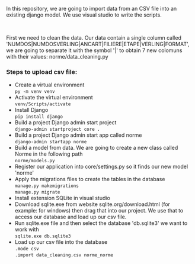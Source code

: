 <p> In this repository, we are going to import data from an CSV file into an existing django model. We use visual studio to write the scripts.</p>
</br>
<p>First we need to clean the data. Our data contain a single column called 'NUMDOS|NUMDOSVERLING|ANCART|FILIERE|ETAPE|VERLING|FORMAT', we are going to separate it with the symbol '|' to obtain 7 new colomuns with their values: norme/data_cleaning.py</p>
<h3>Steps to upload csv file:</h3>
<ul>
  <li>Create a virtual environment<br><code>py -m venv venv</code></li>
  <li>Activate the virtual environment<br><code>venv/Scripts/activate</code></li>
  <li>Install Django<br><code>pip install django</code></li>
  <li>Build a project Django admin start project<br><code>django-admin startproject core .</code></li>
  <li>Build a project Django admin start app called norme<br><code>django-admin startapp norme</code></li>
  <li>Build a model from data. We are going to create a new class called Norme in the following path<br><code>norme/models.py</code></li>
  <li>Register our application into core/settings.py so it finds our new model 'norme'</li>
  <li>Apply the migrations files to create the tables in the database<br><code>manage.py makemigrations</code> <br><code>manage.py migrate</code></li>
  <li>Install extension SQLite in visual studio</li>
  <li>Download sqlite.exe from website sqlite.org/download.html (for example: for windows) then drag that into our project. We use that to access our database and load up our csv file.</li>
  <li>Run sqlite.exe file and then select the database 'db.sqlite3' we want to work with<br><code>sqlite.exe db.sqlite3</code></li>
  <li>Load up our csv file into the database<br><code>.mode csv</code><br><code>.import data_cleaning.csv norme_norme</code></li>
</ul>
